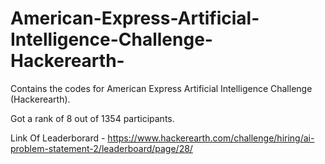# American-Express-Artificial-Intelligence-Challenge-Hackerearth-
Contains the codes for American Express Artificial Intelligence Challenge (Hackerearth).

Got a rank of 8 out of 1354 participants.

Link Of Leaderborard - https://www.hackerearth.com/challenge/hiring/ai-problem-statement-2/leaderboard/page/28/ 
